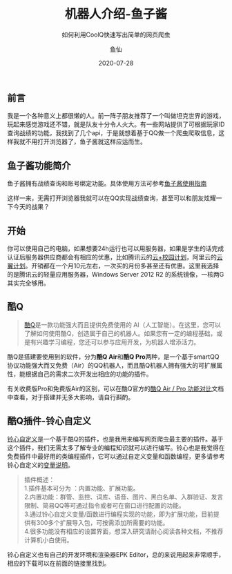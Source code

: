 ﻿---
layout:     post
title:      机器人介绍-鱼子酱
subtitle:   如何利用CoolQ快速写出简单的网页爬虫
date:       2020-07-28
author:     鱼仙
header-img: img/post-web.jpg
catalog: true
tags:
    - Blog
---

## 前言

我是一个各种意义上都很懒的人。前一阵子朋友推荐了一个叫做坦克世界的游戏，玩起来感觉游戏还不错，就是队友十分令人火大。有一些网站提供了可根据玩家ID查询战绩的功能，我找到了几个api，于是就想着基于QQ做一个爬虫爬取信息，这样我就不用打开浏览器了，鱼子酱就这样应运而生。

## 鱼子酱功能简介

鱼子酱拥有战绩查询和账号绑定功能。具体使用方法可参考[鱼子酱使用指南](https://kamifish.gitbook.io/fishroud-1/)

这样一来，无需打开浏览器我就可以在QQ实现战绩查询，甚至可以和朋友炫耀一下今天的战果？

## 开始

你可以使用自己的电脑，如果想要24h运行也可以用服务器，如果是学生的话完成认证后服务器供应商都会有相应的优惠，比如腾讯云的[云+校园计划](https://cloud.tencent.com/act/campus)，阿里云的[云翼计划](https://promotion.aliyun.com/ntms/act/campus2018.html)。开销都在一个月10元左右，一次买的月份多甚至还有优惠。这里我选择的是腾讯云的轻量应用服务器，Windows Server 2012 R2 的系统镜像，一核两G其实完全够用。

## 酷Q

> [酷Q](https://cqp.cc/)是一款功能强大而且提供免费使用的 AI（人工智能）。在这里，您可以了解如何使用酷Q，创造属于自己的机器人。如果您有一定的编程基础，或是有兴趣学习编程，您还可以参与应用开发，为机器人增添活力。

酷Q是搭建要使用到的软件，分为**酷Q Air**和**酷Q Pro**两种，是一个基于smartQQ协议功能强大而又免费（Air）的QQ机器人，而且酷Q机器人拥有强大的可扩展属性，能根据自己的需求二次开发出相应的功能的插件。

有关收费版Pro和免费版Air的区别，可以在酷Q官方的[酷Q Air / Pro 功能对比](https://cqp.cc/t/23290)文档中查看，对于搭建并无多大影响，请自行斟酌。

## 酷Q插件-铃心自定义

[铃心自定义](https://cqp.cc/forum.php?mod=viewthread&tid=46400&highlight=%E9%93%83%E5%BF%83%E8%87%AA%E5%AE%9A%E4%B9%89)是一个基于酷Q的插件，也是我用来编写网页爬虫最主要的插件。基于这个插件，我们无需太多了解专业的编程知识就可以进行编写。铃心也是我觉得在免费插件中最好用的类编程插件，它可以通过自定义变量和函数编程，更多请参考铃心自定义的[变量说明](http://myepk.club/variable.html)。

> 插件概述：  
> 1.插件基本可分为 ：内置功能、扩展功能。  
2.内置功能：群管、监控、词库、语音、图片、黑白名单、入群验证、发言限制、简易QQ等可通过指令或者可在窗口进行配置的功能。  
3.通过铃心自定义变量/函数进行编程实现的功能，即为扩展功能，目前提供有300多个扩展导入包，可按需添加所需要的功能。  
4.很多功能没有相应的设置界面，想深入研究请耐心阅读各种文档，不推荐计算机小白使用。

铃心自定义也有自己的开发环境和渲染器EPK Editor，总的来说用起来非常顺手，相应的下载可以在前面的链接里找到。